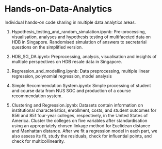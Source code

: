 # Hands-on-Data-Analytics
Individual hands-on code sharing in multiple data analytics areas.

1. Hypothesis_testing_and_random_simulation.ipynb: Pre-processing, visualisation, analyses and hypothesis testing of multifaceted data on HDB in Singapore. Randomised simulation of answers to secretarial questions on the simplified version.

2. HDB_SG_DA.ipynb: Preprocessing, analysis, visualisation and insights of multiple perspectives on HDB resale data in Singapore.

3. Regression_and_modelling.ipynb: Data preprocessing, multiple linear regression, polynomial regression, model analysis

4. Simple Recommendation System.ipynb: Simple processing of student and course data from NUS SOC and production of a course recommendation system.

5. Clustering and Regression.ipynb: Datasets contain information on institutional characteristics, enrollment, costs, and student outcomes for 856 and 851 four-year colleges, respectively, in the United States of America. Cluster the colleges on five variables after standardisation using an appropriately chosen linkage method for Euclidean distance and Manhattan distance. After we fit a regression model in each part, we also assess its fit, study the residuals, check for influential points, and check for multicollinearity.
